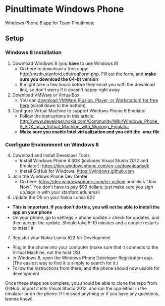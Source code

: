 Pinultimate Windows Phone
=========================

Windows Phone 8 app for Team Pinultimate

## Setup

### Windows 8 Installation
1. Download Windows 8 (you **have** to use Windows 8)
   * Go here to download a free copy: http://msdn.stanford.edu/reqForm.php. Fill out the form, and **make sure you download the 64-bt version**
   * It might take a few hours before they email you with the download link, so don't worry if it doesn't happy right away
2. Download VMWare or VirtualBox
   * You can [download VMWare (Fusion, Player, or Workstation) for free here](http://e5.onthehub.com/WebStore/ProductsByMajorVersionList.aspx?cmi_mnuMain=0b57b739-b182-de11-8cd1-0030487d8897&ws=88485ab9-4fa4-dd11-a337-0030485a6b08) (scroll down to the bottom)
3. Configure Virtual Machine to support Windows Phone 8 Emulator
   * Follow the instructions in this article: http://www.developer.nokia.com/Community/Wiki/Windows_Phone_8_SDK_on_a_Virtual_Machine_with_Working_Emulator
   * __Make sure you enable Intel virtualization and you edit the .vmx file__

### Configure Environment on Windows 8
4. Download and Install Developer Tools
   * Install Windows Phone 8 SDK (includes Visual Studio 2012 and Emulator): https://dev.windowsphone.com/en-us/downloadsdk
   * Install GitHub for Windows: https://windows.github.com
5. Join the Windows Phone Dev Center
   * Go here: https://dev.windowsphone.com/en-us/join and click "Join Now". You don't have to pay $99 dollars; just make sure you sign up/sign in with your stanford.edu email
6. Update the OS on your Nokia Lumia 822
  * __This is important. If you don't do this, you will not be able to install the app on your phone__
  * On your phone, go to settings > phone update > check for updates, and then accept the update. Should take 5-10 minutes and a couple restarts to install it
7. Register your Nokia Lumia 822 for Development
  * Plug in the phone into your computer (make sure that it connects to the Virtual Machine, not the host OS)
  * In Windows 8, open the Windows Phone Developer Registration app. (The easiest way to find it is simply to search for it.)
  * Follow the instructions from there, and the phone should now usable for development

Once these steps are complete, you should be able to clone the repo from GitHub, import it into Visual Studio 2012, and run the app either in the emulator or on the phone. If I missed anything or if you have any questions, lemme know!
